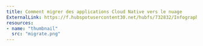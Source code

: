 ```yaml
---
title: Comment migrer des applications Cloud Native vers le nuage
ExternalLink: https://f.hubspotusercontent30.net/hubfs/732832/Infographics/Infographic%20-%20FR%20-%20How%20to%20migrate%20cloud%20native%20applications%20into%20the%20cloud.jpg
resources:
- name: "thumbnail"
  src: "migrate.png"
---
```

